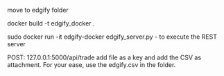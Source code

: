 move to edgify folder

docker build -t edgify_docker .

sudo docker run -it edgify-docker edgify_server.py - to execute the REST server


POST: 127.0.0.1:5000/api/trade
add file as a key and add the CSV as attachment.
For your ease, use the edgify.csv in the folder.

